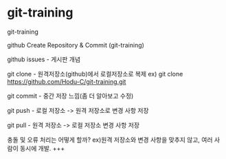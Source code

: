 # git-training
git-training


github Create Repository & Commit (git-training)

github issues - 게시판 개념

git clone - 원격저장소(github)에서 로컬저장소로 복제 ex) git clone https://github.com/Hodu-C/git-training.git

git commit - 중간 저장 느낌(좀 더 알아보고 수정)

git push - 로컬 저장소 -> 원격 저장소로 변경 사항 저장

git pull - 원격 저장소 -> 로컬 저장소 변경 사항 저장

충돌 및 오류 처리는 어떻게 할까? ex)원격 저장소와 변경 사항을 맞추지 않고, 여러 사람이 동시에 개발. +++

